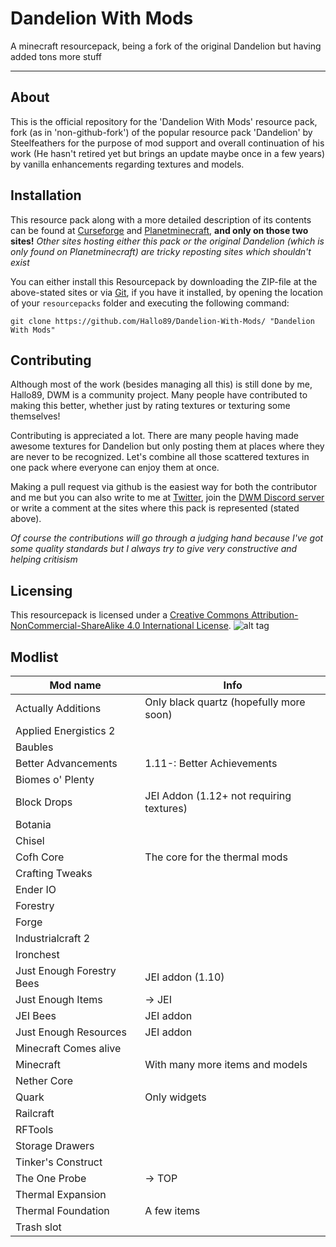 # Dandelion With Mods
A minecraft resourcepack, being a fork of the original Dandelion but having added tons more stuff

---
## About
This is the official repository for the 'Dandelion With Mods' resource pack, fork (as in 'non-github-fork') of the popular resource pack 'Dandelion' by Steelfeathers for the purpose of mod support and overall continuation of his work (He hasn't retired yet but brings an update maybe once in a few years) by vanilla enhancements regarding textures and models.  

## Installation
This resource pack along with a more detailed description of its contents can be found at [Curseforge](https://minecraft.curseforge.com/projects/dandelion-with-mods) and [Planetminecraft](https://www.planetminecraft.com/texture_pack/mods-addon-pack-for-dandelion-110/), **and only on those two sites!** *Other sites hosting either this pack or the original Dandelion (which is only found on Planetminecraft) are tricky reposting sites which shouldn't exist*  

You can either install this Resourcepack by downloading the ZIP-file at the above-stated sites or via [Git](https://git-scm.com/), if you have it installed, by opening the location of your `resourcepacks` folder and executing the following command:
```
git clone https://github.com/Hallo89/Dandelion-With-Mods/ "Dandelion With Mods"
```

## Contributing
Although most of the work (besides managing all this) is still done by me, Hallo89, DWM is a community project. Many people have contributed to making this better, whether just by rating textures or texturing some themselves!  

Contributing is appreciated a lot. There are many people having made awesome textures for Dandelion but only posting them at places where they are never to be recognized. Let's combine all those scattered textures in one pack where everyone can enjoy them at once.  

Making a pull request via github is the easiest way for both the contributor and me but you can also write to me at [Twitter](https://twitter.com/Hallo89o), join the [DWM Discord server](https://discord.gg/63SnH3V) or write a comment at the sites where this pack is represented (stated above).

*Of course the contributions will go through a judging hand because I've got some quality standards but I always try to give very constructive and helping critisism*

## Licensing
This resourcepack is licensed under a [Creative Commons Attribution-NonCommercial-ShareAlike 4.0 International License](https://creativecommons.org/licenses/by-nc-sa/4.0/).
![alt tag](https://i.creativecommons.org/l/by-nc-sa/4.0/88x31.png)

## Modlist
|Mod name|Info|
|---|---|
|Actually Additions|Only black quartz (hopefully more soon)|
|Applied Energistics 2||
|Baubles||
|Better Advancements|1.11-: Better Achievements|
|Biomes o' Plenty||
|Block Drops|JEI Addon (1.12+ not requiring textures)|
|Botania||
|Chisel||
|Cofh Core|The core for the thermal mods|
|Crafting Tweaks||
|Ender IO||
|Forestry||
|Forge||
|Industrialcraft 2||
|Ironchest||
|Just Enough Forestry Bees|JEI addon (1.10)|
|Just Enough Items|-> JEI|
|JEI Bees|JEI addon|
|Just Enough Resources|JEI addon|
|Minecraft Comes alive||
|Minecraft|With many more items and models|
|Nether Core||
|Quark|Only widgets|
|Railcraft||
|RFTools||
|Storage Drawers||
|Tinker's Construct||
|The One Probe|-> TOP|
|Thermal Expansion||
|Thermal Foundation|A few items|
|Trash slot||
